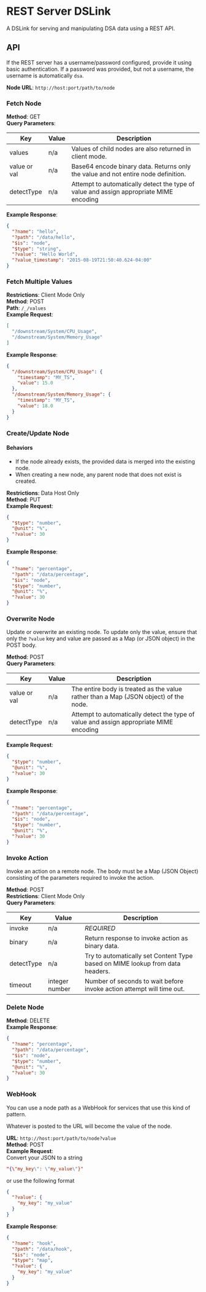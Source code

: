 # REST Server DSLink

A DSLink for serving and manipulating DSA data using a REST API.

## API

If the REST server has a username/password configured, provide it using basic authentication.
If a password was provided, but not a username, the username is automatically `dsa`.

**Node URL**: `http://host:port/path/to/node`

### Fetch Node

**Method**: GET<br/>
**Query Parameters**:

Key | Value | Description
--- | ----- | -----------
values | n/a | Values of child nodes are also returned in client mode.
value or val  | n/a | Base64 encode binary data. Returns only the value and not entire node definition.
detectType | n/a | Attempt to automatically detect the type of value and assign appropriate MIME encoding

**Example Response**:

```json
{
  "?name": "hello",
  "?path": "/data/hello",
  "$is": "node",
  "$type": "string",
  "?value": "Hello World",
  "?value_timestamp": "2015-08-19T21:50:40.624-04:00"
}
```

### Fetch Multiple Values

**Restrictions**: Client Mode Only<br/>
**Method**: POST<br/>
**Path**: `/_/values`<br/>
**Example Request**:

```json
[
  "/downstream/System/CPU_Usage",
  "/downstream/System/Memory_Usage"
]
```

**Example Response**:

```json
{
  "/downstream/System/CPU_Usage": {
    "timestamp": "MY_TS",
    "value": 15.0
  },
  "/downstream/System/Memory_Usage": {
    "timestamp": "MY_TS",
    "value": 18.0
  }
}
```

### Create/Update Node

#### Behaviors

- If the node already exists, the provided data is merged into the existing node.
- When creating a new node, any parent node that does not exist is created.

**Restrictions**: Data Host Only<br/>
**Method**: PUT<br/>
**Example Request**:
```json
{
  "$type": "number",
  "@unit": "%",
  "?value": 30
}
```

**Example Response**:
```json
{
  "?name": "percentage",
  "?path": "/data/percentage",
  "$is": "node",
  "$type": "number",
  "@unit": "%",
  "?value": 30
}
```

### Overwrite Node

Update or overwrite an existing node. To update only the value, ensure that only the `?value` key and value are passed
as a Map (or JSON object) in the POST body.

**Method**: POST<br/>
**Query Parameters**:

Key | Value | Description
--- | ----- | -----------
value or val  | n/a | The entire body is treated as the value rather than a Map (JSON object) of the node.
detectType | n/a | Attempt to automatically detect the type of value and assign appropriate MIME encoding

**Example Request**:
```json
{
  "$type": "number",
  "@unit": "%",
  "?value": 30
}
```

**Example Response**:
```json
{
  "?name": "percentage",
  "?path": "/data/percentage",
  "$is": "node",
  "$type": "number",
  "@unit": "%",
  "?value": 30
}
```

### Invoke Action

Invoke an action on a remote node. The body must be a Map (JSON Object) consisting of the parameters required to invoke
the action.

**Method**: POST<br/>
**Restrictions**: Client Mode Only<br/>
**Query Parameters**:

Key | Value | Description
--- | ----- | -----------
invoke | n/a | *REQUIRED*
binary | n/a | Return response to invoke action as binary data.
detectType | n/a | Try to automatically set Content Type based on MIME lookup from data headers.
timeout | integer number | Number of seconds to wait before invoke action attempt will time out.

### Delete Node

**Method**: DELETE<br/>
**Example Response**:
```json
{
  "?name": "percentage",
  "?path": "/data/percentage",
  "$is": "node",
  "$type": "number",
  "@unit": "%",
  "?value": 30
}
```

### WebHook

You can use a node path as a WebHook for services that use this kind of pattern.

Whatever is posted to the URL will become the value of the node.

**URL**: `http://host:port/path/to/node?value`<br/>
**Method**: POST<br/>
**Example Request**:<br/>
Convert your JSON to a string
```json
"{\"my_key\": \"my_value\"}"
```
or use the following format
```json
{
  "?value": {
    "my_key": "my_value"
  }
}
```

**Example Response**:
```json
{
  "?name": "hook",
  "?path": "/data/hook",
  "$is": "node",
  "$type": "map",
  "?value": {
    "my_key": "my_value"
  }
}
```
